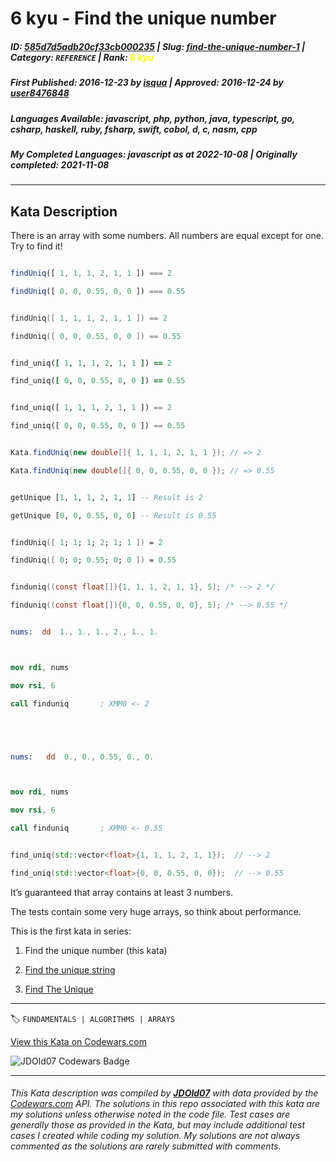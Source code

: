 # 6 kyu - Find the unique number

##### **ID**: [585d7d5adb20cf33cb000235](https://www.codewars.com/kata/585d7d5adb20cf33cb000235) | **Slug**: [find-the-unique-number-1](https://www.codewars.com/kata/585d7d5adb20cf33cb000235) | **Category**: `REFERENCE` | **Rank**: <span style="color:yellow">6 kyu</span>

##### **First Published**: 2016-12-23 ***by*** [isqua](https://www.codewars.com/users/isqua) | **Approved**: 2016-12-24 ***by*** [user8476848](https://www.codewars.com/users/user8476848)

##### **Languages Available**: javascript, php, python, java, typescript, go, csharp, haskell, ruby, fsharp, swift, cobol, d, c, nasm, cpp

##### **My Completed Languages**: javascript ***as at*** 2022-10-08 | **Originally completed**: 2021-11-08

---

## Kata Description


There is an array with some numbers. All numbers are equal except for one. Try to find it!



```javascript

findUniq([ 1, 1, 1, 2, 1, 1 ]) === 2

findUniq([ 0, 0, 0.55, 0, 0 ]) === 0.55

```



```swift

findUniq([ 1, 1, 1, 2, 1, 1 ]) == 2

findUniq([ 0, 0, 0.55, 0, 0 ]) == 0.55

```



```ruby

find_uniq([ 1, 1, 1, 2, 1, 1 ]) == 2

find_uniq([ 0, 0, 0.55, 0, 0 ]) == 0.55

```



```python

find_uniq([ 1, 1, 1, 2, 1, 1 ]) == 2

find_uniq([ 0, 0, 0.55, 0, 0 ]) == 0.55

```



```java

Kata.findUniq(new double[]{ 1, 1, 1, 2, 1, 1 }); // => 2

Kata.findUniq(new double[]{ 0, 0, 0.55, 0, 0 }); // => 0.55

```



```haskell

getUnique [1, 1, 1, 2, 1, 1] -- Result is 2

getUnique [0, 0, 0.55, 0, 0] -- Result is 0.55

```



```fsharp

findUniq([ 1; 1; 1; 2; 1; 1 ]) = 2

findUniq([ 0; 0; 0.55; 0; 0 ]) = 0.55

```



```c

finduniq((const float[]){1, 1, 1, 2, 1, 1}, 5); /* --> 2 */

finduniq((const float[]){0, 0, 0.55, 0, 0}, 5); /* --> 0.55 */

```

```nasm

nums:  dd  1., 1., 1., 2., 1., 1.



mov rdi, nums

mov rsi, 6

call finduniq       ; XMM0 <- 2





nums:   dd  0., 0., 0.55, 0., 0.



mov rdi, nums

mov rsi, 6

call finduniq       ; XMM0 <- 0.55

```

```cpp

find_uniq(std::vector<float>{1, 1, 1, 2, 1, 1});  // --> 2

find_uniq(std::vector<float>{0, 0, 0.55, 0, 0});  // --> 0.55

```



It’s guaranteed that array contains at least 3 numbers.



The tests contain some very huge arrays, so think about performance.



This is the first kata in series:



1. Find the unique number (this kata)

2. [Find the unique string](https://www.codewars.com/kata/585d8c8a28bc7403ea0000c3)

3. [Find The Unique](https://www.codewars.com/kata/5862e0db4f7ab47bed0000e5)



---


🏷 `FUNDAMENTALS | ALGORITHMS | ARRAYS`


[View this Kata on Codewars.com](https://www.codewars.com/kata/585d7d5adb20cf33cb000235)

![](https://www.codewars.com/users/jdold07/badges/large "JDOld07 Codewars Badge")

---

###### *This Kata description was compiled by [**JDOld07**](https://tpstech.dev) with data provided by the [Codewars.com](https://www.codewars.com) API.  The solutions in this repo associated with this kata are my solutions unless otherwise noted in the code file.  Test cases are generally those as provided in the Kata, but may include additional test cases I created while coding my solution.  My solutions are not always commented as the solutions are rarely submitted with comments.*
